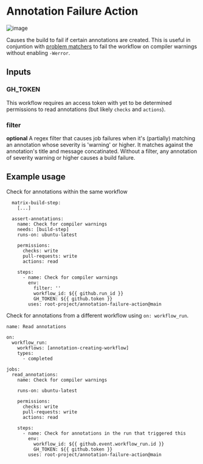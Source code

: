 
# Annotation Failure Action

![image](https://github.com/root-project/annotation-failure-action/assets/82065181/60807959-311b-48ef-9122-9654e2fc7836)


Causes the build to fail if certain annotations are created. This is useful in 
conjuntion with
[problem matchers](https://github.com/actions/toolkit/blob/main/docs/problem-matchers.md)
to fail the workflow on compiler warnings without enabling `-Werror`.

## Inputs

### GH\_TOKEN

This workflow requires an access token with yet to be determined permissions to
read annotations (but likely `checks` and `actions`).

### filter

**optional** A regex filter that causes job failures when it's (partially) matching
an annotation whose severity is 'warning' or higher. It matches against the
annotation's title and message concatinated.
Without a filter, any annotation of severity warning or higher causes a build
failure.

## Example usage

Check for annotations within the same workflow
```
  matrix-build-step:
    [...]

  assert-annotations:
    name: Check for compiler warnings
    needs: [build-step]
    runs-on: ubuntu-latest

    permissions:
      checks: write
      pull-requests: write
      actions: read

    steps:
      - name: Check for compiler warnings
        env:
          filter: ''
          workflow_id: ${{ github.run_id }}
          GH_TOKEN: ${{ github.token }}
        uses: root-project/annotation-failure-action@main
```

Check for annotations from a different workflow using `on: workflow_run`.
```
name: Read annotations

on:
  workflow_run:
    workflows: [annotation-creating-workflow]
    types:
      - completed

jobs:
  read_annotations:
    name: Check for compiler warnings

    runs-on: ubuntu-latest

    permissions:
      checks: write
      pull-requests: write
      actions: read

    steps:
      - name: Check for annotations in the run that triggered this
        env:
          workflow_id: ${{ github.event.workflow_run.id }}
          GH_TOKEN: ${{ github.token }}
        uses: root-project/annotation-failure-action@main
```
